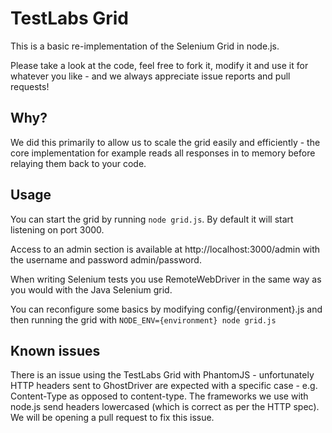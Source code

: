 # TestLabs Grid

This is a basic re-implementation of the Selenium Grid in node.js.

Please take a look at the code, feel free to fork it, modify it and use it for whatever you like - and we always
appreciate issue reports and pull requests!

## Why?

We did this primarily to allow us to scale the grid easily and efficiently - the core implementation for example reads
all responses in to memory before relaying them back to your code.

## Usage

You can start the grid by running `node grid.js`. By default it will start listening on port 3000.

Access to an admin section is available at http://localhost:3000/admin with the username and password admin/password.

When writing Selenium tests you use RemoteWebDriver in the same way as you would with the Java Selenium grid.

You can reconfigure some basics by modifying config/{environment}.js and then running the grid with
`NODE_ENV={environment} node grid.js`

## Known issues

There is an issue using the TestLabs Grid with PhantomJS - unfortunately HTTP headers sent to GhostDriver are expected with a specific case - e.g. Content-Type as opposed to content-type. The frameworks we use with node.js send headers lowercased (which is correct as per the HTTP spec). We will be opening a pull request to fix this issue.
